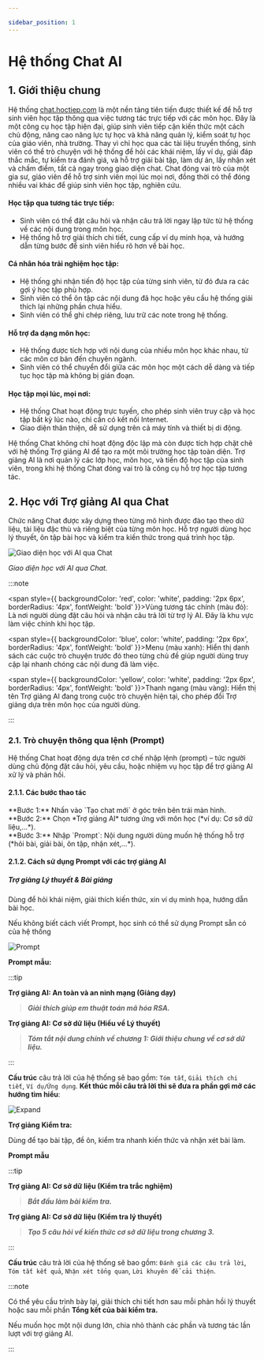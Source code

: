 ```yaml
---

sidebar_position: 1
---
```


# Hệ thống Chat AI

## 1. Giới thiệu chung
Hệ thống [chat.hoctiep.com](https://chat.hoctiep.com/) là một nền tảng tiên tiến được thiết kế để hỗ trợ sinh viên học tập thông qua việc tương tác trực tiếp với các môn học. Đây là một công cụ học tập hiện đại, giúp sinh viên tiếp cận kiến thức một cách chủ động, nâng cao năng lực tự học và khả năng quản lý, kiểm soát tự học của giáo viên, nhà trường. Thay vì chỉ học qua các tài liệu truyền thống, sinh viên có thể trò chuyện với hệ thống để hỏi các khái niệm, lấy ví dụ, giải đáp thắc mắc, tự kiểm tra đánh giá, và hỗ trợ giải bài tập, làm dự án, lấy nhận xét và chấm điểm, tất cả ngay trong giao diện chat. Chat đóng vai trò của một gia sư, giáo viên để hỗ trợ sinh viên mọi lúc mọi nơi, đồng thời có thể đóng nhiều vai khác để giúp sinh viên học tập, nghiên cứu.

#### Học tập qua tương tác trực tiếp:
- Sinh viên có thể đặt câu hỏi và nhận câu trả lời ngay lập tức từ hệ thống về các nội dung trong môn học.
- Hệ thống hỗ trợ giải thích chi tiết, cung cấp ví dụ minh họa, và hướng dẫn từng bước để sinh viên hiểu rõ hơn về bài học.


#### Cá nhân hóa trải nghiệm học tập:
- Hệ thống ghi nhận tiến độ học tập của từng sinh viên, từ đó đưa ra các gợi ý học tập phù hợp.
- Sinh viên có thể ôn tập các nội dung đã học hoặc yêu cầu hệ thống giải thích lại những phần chưa hiểu.
- Sinh viên có thể ghi chép riêng, lưu trữ các note trong hệ thống.

#### Hỗ trợ đa dạng môn học:
- Hệ thống được tích hợp với nội dung của nhiều môn học khác nhau, từ các môn cơ bản đến chuyên ngành.
- Sinh viên có thể chuyển đổi giữa các môn học một cách dễ dàng và tiếp tục học tập mà không bị gián đoạn.

#### Học tập mọi lúc, mọi nơi:
- Hệ thống Chat hoạt động trực tuyến, cho phép sinh viên truy cập và học tập bất kỳ lúc nào, chỉ cần có kết nối Internet.
- Giao diện thân thiện, dễ sử dụng trên cả máy tính và thiết bị di động.

Hệ thống Chat không chỉ hoạt động độc lập mà còn được tích hợp chặt chẽ với hệ thống Trợ giảng AI để tạo ra một môi trường học tập toàn diện. Trợ giảng AI là nơi quản lý các lớp học, môn học, và tiến độ học tập của sinh viên, trong khi hệ thống Chat đóng vai trò là công cụ hỗ trợ học tập tương tác.

## 2. Học với Trợ giảng AI qua Chat

Chức năng Chat được xây dựng theo từng mô hình được đào tạo theo dữ liệu, tài liệu đặc thù và riêng biệt của từng môn học. Hỗ trợ người dùng học lý thuyết, ôn tập bài học và kiểm tra kiến thức trong quá trình học tập.

![Giao diện học với AI qua Chat](/img/manhinhchat.gif)

<p style={{ textAlign: 'center' }}>
  <em>Giao diện học với AI qua Chat.</em>
</p>

:::note

<span style={{ backgroundColor: 'red', color: 'white', padding: '2px 6px', borderRadius: '4px', fontWeight: 'bold' }}>Vùng tương tác chính (màu đỏ)</span>: Là nơi người dùng đặt câu hỏi và nhận câu trả lời từ trợ lý AI. Đây là khu vực làm việc chính khi học tập.

<span style={{ backgroundColor: 'blue', color: 'white', padding: '2px 6px', borderRadius: '4px', fontWeight: 'bold' }}>Menu (màu xanh)</span>: Hiển thị danh sách các cuộc trò chuyện trước đó theo từng chủ đề giúp người dùng truy cập lại nhanh chóng các nội dung đã làm việc.

<span style={{ backgroundColor: 'yellow', color: 'white', padding: '2px 6px', borderRadius: '4px', fontWeight: 'bold' }}>Thanh ngang (màu vàng)</span>: Hiển thị tên Trợ giảng AI đang trong cuộc trò chuyện hiện tại, cho phép đổi Trợ giảng dựa trên môn học của người dùng.

:::

### 2.1. Trò chuyện thông qua lệnh (Prompt)

Hệ thống Chat hoạt động dựa trên cơ chế nhập lệnh (prompt) – tức người dùng chủ động đặt câu hỏi, yêu cầu, hoặc nhiệm vụ học tập để trợ giảng AI xử lý và phản hồi.

#### 2.1.1. Các bước thao tác

<div className="step">**Bước 1:** Nhấn vào `Tạo chat mới` ở góc trên bên trái màn hình.</div>
<div className="step">**Bước 2:** Chọn *Trợ giảng AI* tương ứng với môn học (*ví dụ: Cơ sở dữ liệu,...*).</div>
<div className="step">**Bước 3:** Nhập `Prompt`: Nội dung người dùng muốn hệ thống hỗ trợ (*hỏi bài, giải bài, ôn tập, nhận xét,...*).</div>

#### 2.1.2. Cách sử dụng Prompt với các trợ giảng AI

##### Trợ giảng Lý thuyết & Bài giảng

Dùng để hỏi khái niệm, giải thích kiến thức, xin ví dụ minh họa, hướng dẫn bài học.

Nếu không biết cách viết Prompt, học sinh có thể sử dụng Prompt sẵn có của hệ thống

![Prompt](/img/prompt.png)

**Prompt mẫu:**

:::tip

**Trợ giảng AI: An toàn và an ninh mạng (Giảng dạy)**
> ***Giải thích giúp em thuật toán mã hóa RSA.***

**Trợ giảng AI: Cơ sở dữ liệu (Hiểu về Lý thuyết)**
> ***Tóm tắt nội dung chính về chương 1: Giới thiệu chung về cơ sở dữ liệu.***

:::

**Cấu trúc** câu trả lời của hệ thống sẽ bao gồm: `Tóm tắt`, `Giải thích chi tiết`, `Ví dụ/Ứng dụng`. **Kết thúc mỗi câu trả lời thì sẽ đưa ra phần gợi mở các hướng tìm hiểu**:

![Expand](/img/expand.png)

**Trợ giảng Kiểm tra:**

Dùng để tạo bài tập, đề ôn, kiểm tra nhanh kiến thức và nhận xét bài làm.

**Prompt mẫu**

:::tip

**Trợ giảng AI: Cơ sở dữ liệu (Kiểm tra trắc nghiệm)**
> ***Bắt đầu làm bài kiểm tra.***

**Trợ giảng AI: Cơ sở dữ liệu (Kiểm tra lý thuyết)**
> ***Tạo 5 câu hỏi về kiến thức cơ sở dữ liệu trong chương 3.***

:::

**Cấu trúc** câu trả lời của hệ thống sẽ bao gồm: `Đánh giá các câu trả lời`, `Tóm tắt kết quả`, `Nhận xét tổng quan`, `Lời khuyên để cải thiện`.

:::note

Có thể yêu cầu trình bày lại, giải thích chi tiết hơn sau mỗi phản hồi lý thuyết hoặc sau mỗi phần **Tổng kết của bài kiểm tra.**

Nếu muốn học một nội dung lớn, chia nhỏ thành các phần và tương tác lần lượt với trợ giảng AI.

:::
